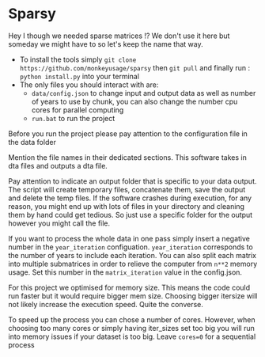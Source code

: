 # Sparsy

Hey I though we needed sparse matrices !?
We don't use it here but someday we might have to so let's keep the name that way.

- To install the tools simply `git clone https://github.com/monkeyusage/sparsy` then `git pull` and finally run : `python install.py` into your terminal
- The only files you should interact with are:
    - `data/config.json` to change input and output data as well as number of years to use by chunk, you can also change the number cpu cores for parallel computing
    - `run.bat` to run the project

Before you run the project please pay attention to the configuration file in the data folder

Mention the file names in their dedicated sections. This software takes in dta files and outputs a dta file.

Pay attention to indicate an output folder that is specific to your data output. The script will create temporary files, concatenate them, save the output and delete the temp files. If the software crashes during execution, for any reason, you might end up with lots of files in your directory and cleaning them by hand could get tedious. So just use a specific folder for the output however you might call the file.

If you want to process the whole data in one pass simply insert a negative number in the `year_iteration` configuation. `year_iteration` corresponds to the number of years to include each iteration. You can also split each matrix into multiple submatrices in order to relieve the computer from `n**2` memory usage. Set this number in the `matrix_iteration` value in the config.json.

For this project we optimised for memory size. This means the code could run faster but it would require bigger mem size.
Choosing bigger itersize will not likely increase the execution speed. Quite the converse.

To speed up the process you can chose a number of cores. However, when choosing too many cores or simply having iter_sizes set too big you will run into memory issues if your dataset is too big. Leave `cores=0` for a sequential process